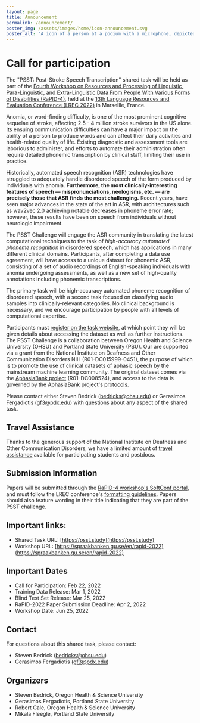 ```yaml
---
layout: page
title: Announcement
permalink: /announcement/
poster_img: /assets/images/home/icon-announcement.svg
poster_alt: "A icon of a person at a podium with a microphone, depicted in sparse, thick, white lines. Behind the icon is a stylized spectrogram in a wide spectrum of blues and purples." 
---
```



# Call for participation

The "PSST: Post-Stroke Speech Transcription" shared task will be held as part of the [Fourth Workshop on Resources and Processing of Linguistic, Para-Linguistic, and Extra-Linguistic Data From People With Various Forms of Disabilities (RaPID-4)](https://spraakbanken.gu.se/en/rapid-2022), held at the [13th Language Resources and Evaluation Conference (LREC 2022)](https://lrec2022.lrec-conf.org/en/) in Marseille, France. 

Anomia, or word-finding difficulty, is one of the most prominent cognitive sequelae of stroke, affecting 2.5 - 4 million stroke survivors in the US alone.
Its ensuing communication difficulties can have a major impact on the ability of a person to produce words and can affect their daily activities and health-related quality of life. 
Existing diagnostic and assessment tools are laborious to administer, and efforts to automate their administration often require detailed phonemic transcription by clinical staff, limiting their use in practice.

Historically, automated speech recognition (ASR) technologies have struggled to adequately handle disordered speech of the form produced by individuals with anomia. 
**Furthermore, the most clinically-interesting features of speech — mispronunciations, neologisms, etc. — are precisely those that ASR finds the most challenging.**
Recent years, have seen major advances in the state of the art in ASR, with architectures such as wav2vec 2.0 achieving notable decreases in phoneme error rate; however, these results have been on speech from individuals without neurologic impairment.

The PSST Challenge will engage the ASR community in translating the latest computational techniques to the task of *high-accuracy automated phoneme recognition* in disordered speech, which has applications in many different clinical domains.
Participants, after completing a data use agreement, will have access to a unique dataset for phonemic ASR, consisting of a set of audio recordings of English-speaking individuals with anomia undergoing assessments, as well as a new set of high-quality annotations including phonemic transcriptions.

The primary task will be high-accuracy automated phoneme recognition of disordered speech, with a second task focused on classifying audio samples into clinically-relevant categories. No clinical background is necessary, and we encourage participation by people with all levels of computational expertise.

Participants must [register on the task website](/join/), at which point they will be given details about accessing the dataset as well as further instructions.
The PSST Challenge is a collaboration between Oregon Health and Science University (OHSU) and Portland State University (PSU). Our are supported via a grant from the National Institute on Deafness and Other Communication Disorders NIH (R01-DC015999-04S1), the purpose of which is to promote the use of clinical datasets of aphasic speech by the mainstream machine learning community. The original dataset comes via the [AphasiaBank project](https://aphasia.talkbank.org) (R01-DC008524), and access to the data is governed by the AphasiaBank project's [protocols](https://talkbank.org/share/).

Please contact either Steven Bedrick (bedricks@ohsu.edu) or Gerasimos Fergadiotis (gf3@pdx.edu) with questions about any aspect of the shared task.

## Travel Assistance

Thanks to the generous support of the National Institute on Deafness and Other Communication Disorders, we have a limited amount of [travel assistance](/student-travel/) available for participating students and postdocs.

## Submission Information

Papers will be submitted through the [RaPID-4 workshop's SoftConf portal](https://www.softconf.com/lrec2022/RaPID-4/), and must follow the LREC conference's [formatting guidelines](https://lrec2022.lrec-conf.org/en/submission2022/authors-kit/). 
Papers should also feature wording in their title indicating that they are part of the PSST challenge.

## Important links:

* Shared Task URL: [https://psst.study](https://psst.study)
* Workshop URL: [https://spraakbanken.gu.se/en/rapid-2022](https://spraakbanken.gu.se/en/rapid-2022)

## Important Dates

- Call for Participation: Feb 22, 2022
- Training Data Release: Mar 1, 2022
- Blind Test Set Release: Mar 25, 2022
- RaPID-2022 Paper Submission Deadline: Apr 2, 2022
- Workshop Date: Jun 25, 2022

## Contact

For questions about this shared task, please contact:

- Steven Bedrick (bedricks@ohsu.edu)
- Gerasimos Fergadiotis (gf3@pdx.edu)

## Organizers

- Steven Bedrick, Oregon Health & Science University
- Gerasimos Fergadiotis, Portland State University
- Robert Gale, Oregon Health & Science University
- Mikala Fleegle, Portland State University
